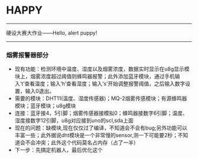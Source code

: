# HAPPY

---

硬设大赛大作业——Hello, alert puppy!

---
### 烟雾报警器部分
- 现有功能：检测环境中温度、湿度以及烟雾浓度，数据实时显示在u8g显示模块上，烟雾浓度超过阈值则蜂鸣器报警；此外添加蓝牙模块，通过手机输入‘t’查看温度；输入‘h’查看湿度；输入‘s’开始调整报警阈值，之后输入数字设置，输入0退出。
- 需要的模块：DHT11(温度、湿度传感器)；MQ-2烟雾传感模块；有源蜂鸣器模块；蓝牙模块；u8g模块
- 连接：蓝牙接4，5引脚；烟雾传感器接模拟0；蜂鸣器接数字6引脚；温度、湿度接数字12引脚，u8g对应接到uno的scl,sda上面
- 现在的问题：缺模块,现在仅仅过了编译，不知道会不会有bug;另外功能可以丰富一些；此外据说dht模块是一个非常慢的sensor,测一下可能要2秒；不知道会不会冲突；此外这个代码莫名占内存（占了一半）
- 下一步：先搞定机器人，最后优化这个